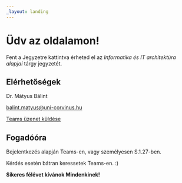 ```yaml
---
_layout: landing
---
```


# Üdv az oldalamon!

Fent a Jegyzetre kattintva érheted el az *Informatika és IT architektúra alapjai* tárgy jegyzetét.

## Elérhetőségek

Dr. Mátyus Bálint

[balint.matyus@uni-corvinus.hu](mailto://balint.matyus@uni-corvinus.hu)

[Teams üzenet küldése](https://teams.microsoft.com/l/chat/0/0?users=balint.matyus@uni-corvinus.hu)

## Fogadóóra

Bejelentkezés alapján Teams-en, vagy személyesen S.1.27-ben.

Kérdés esetén bátran keressetek Teams-en. :)

**Sikeres félévet kívánok Mindenkinek!**